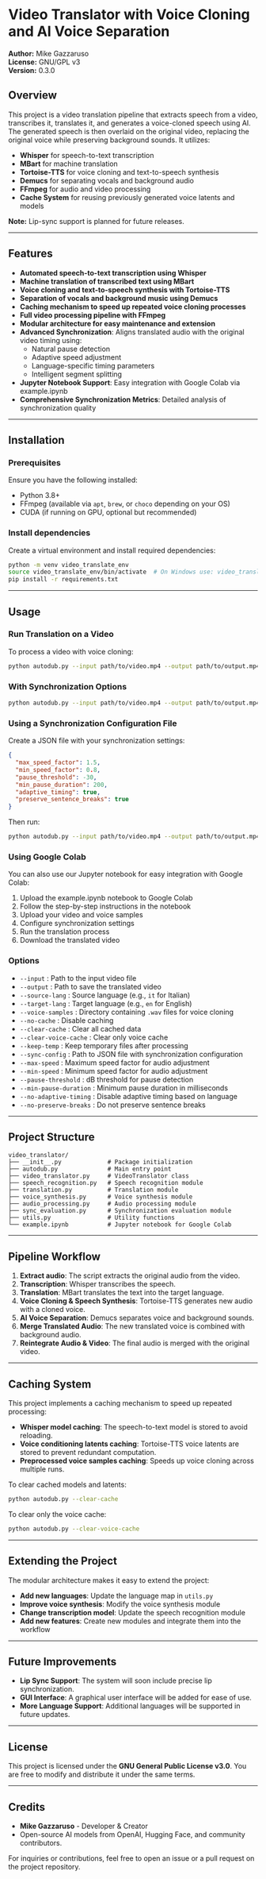 # Video Translator with Voice Cloning and AI Voice Separation

**Author:** Mike Gazzaruso  
**License:** GNU/GPL v3  
**Version:** 0.3.0

## Overview
This project is a video translation pipeline that extracts speech from a video, transcribes it, translates it, and generates a voice-cloned speech using AI. The generated speech is then overlaid on the original video, replacing the original voice while preserving background sounds. It utilizes:

- **Whisper** for speech-to-text transcription
- **MBart** for machine translation
- **Tortoise-TTS** for voice cloning and text-to-speech synthesis
- **Demucs** for separating vocals and background audio
- **FFmpeg** for audio and video processing
- **Cache System** for reusing previously generated voice latents and models

**Note:** Lip-sync support is planned for future releases.

---

## Features
- **Automated speech-to-text transcription using Whisper**
- **Machine translation of transcribed text using MBart**
- **Voice cloning and text-to-speech synthesis with Tortoise-TTS**
- **Separation of vocals and background music using Demucs**
- **Caching mechanism to speed up repeated voice cloning processes**
- **Full video processing pipeline with FFmpeg**
- **Modular architecture for easy maintenance and extension**
- **Advanced Synchronization**: Aligns translated audio with the original video timing using:
  - Natural pause detection
  - Adaptive speed adjustment
  - Language-specific timing parameters
  - Intelligent segment splitting
- **Jupyter Notebook Support**: Easy integration with Google Colab via example.ipynb
- **Comprehensive Synchronization Metrics**: Detailed analysis of synchronization quality

---

## Installation
### Prerequisites
Ensure you have the following installed:
- Python 3.8+
- FFmpeg (available via `apt`, `brew`, or `choco` depending on your OS)
- CUDA (if running on GPU, optional but recommended)

### Install dependencies
Create a virtual environment and install required dependencies:
```bash
python -m venv video_translate_env
source video_translate_env/bin/activate  # On Windows use: video_translate_env\Scripts\activate
pip install -r requirements.txt
```

---

## Usage
### Run Translation on a Video
To process a video with voice cloning:
```bash
python autodub.py --input path/to/video.mp4 --output path/to/output.mp4 --source-lang it --target-lang en --voice-samples path/to/voice_samples
```

### With Synchronization Options
```bash
python autodub.py --input path/to/video.mp4 --output path/to/output.mp4 --source-lang it --target-lang en --max-speed 1.5 --min-speed 0.8 --pause-threshold -30 --min-pause-duration 200
```

### Using a Synchronization Configuration File
Create a JSON file with your synchronization settings:
```json
{
  "max_speed_factor": 1.5,
  "min_speed_factor": 0.8,
  "pause_threshold": -30,
  "min_pause_duration": 200,
  "adaptive_timing": true,
  "preserve_sentence_breaks": true
}
```
Then run:
```bash
python autodub.py --input path/to/video.mp4 --output path/to/output.mp4 --source-lang it --target-lang en --sync-config sync_settings.json
```

### Using Google Colab
You can also use our Jupyter notebook for easy integration with Google Colab:
1. Upload the example.ipynb notebook to Google Colab
2. Follow the step-by-step instructions in the notebook
3. Upload your video and voice samples
4. Configure synchronization settings
5. Run the translation process
6. Download the translated video

### Options
- `--input` : Path to the input video file
- `--output` : Path to save the translated video
- `--source-lang` : Source language (e.g., `it` for Italian)
- `--target-lang` : Target language (e.g., `en` for English)
- `--voice-samples` : Directory containing `.wav` files for voice cloning
- `--no-cache` : Disable caching
- `--clear-cache` : Clear all cached data
- `--clear-voice-cache` : Clear only voice cache
- `--keep-temp` : Keep temporary files after processing
- `--sync-config` : Path to JSON file with synchronization configuration
- `--max-speed` : Maximum speed factor for audio adjustment
- `--min-speed` : Minimum speed factor for audio adjustment
- `--pause-threshold` : dB threshold for pause detection
- `--min-pause-duration` : Minimum pause duration in milliseconds
- `--no-adaptive-timing` : Disable adaptive timing based on language
- `--no-preserve-breaks` : Do not preserve sentence breaks

---

## Project Structure

```
video_translator/
├── __init__.py             # Package initialization
├── autodub.py              # Main entry point
├── video_translator.py     # VideoTranslator class
├── speech_recognition.py   # Speech recognition module
├── translation.py          # Translation module
├── voice_synthesis.py      # Voice synthesis module
├── audio_processing.py     # Audio processing module
├── sync_evaluation.py      # Synchronization evaluation module
├── utils.py                # Utility functions
└── example.ipynb           # Jupyter notebook for Google Colab
```

---

## Pipeline Workflow
1. **Extract audio**: The script extracts the original audio from the video.
2. **Transcription**: Whisper transcribes the speech.
3. **Translation**: MBart translates the text into the target language.
4. **Voice Cloning & Speech Synthesis**: Tortoise-TTS generates new audio with a cloned voice.
5. **AI Voice Separation**: Demucs separates voice and background sounds.
6. **Merge Translated Audio**: The new translated voice is combined with background audio.
7. **Reintegrate Audio & Video**: The final audio is merged with the original video.

---

## Caching System
This project implements a caching mechanism to speed up repeated processing:
- **Whisper model caching**: The speech-to-text model is stored to avoid reloading.
- **Voice conditioning latents caching**: Tortoise-TTS voice latents are stored to prevent redundant computation.
- **Preprocessed voice samples caching**: Speeds up voice cloning across multiple runs.

To clear cached models and latents:
```bash
python autodub.py --clear-cache
```
To clear only the voice cache:
```bash
python autodub.py --clear-voice-cache
```

---

## Extending the Project
The modular architecture makes it easy to extend the project:

- **Add new languages**: Update the language map in `utils.py`
- **Improve voice synthesis**: Modify the voice synthesis module
- **Change transcription model**: Update the speech recognition module
- **Add new features**: Create new modules and integrate them into the workflow

---

## Future Improvements
- **Lip Sync Support**: The system will soon include precise lip synchronization.
- **GUI Interface**: A graphical user interface will be added for ease of use.
- **More Language Support**: Additional languages will be supported in future updates.

---

## License
This project is licensed under the **GNU General Public License v3.0**. You are free to modify and distribute it under the same terms.

---

## Credits
- **Mike Gazzaruso** - Developer & Creator
- Open-source AI models from OpenAI, Hugging Face, and community contributors.

For inquiries or contributions, feel free to open an issue or a pull request on the project repository.

